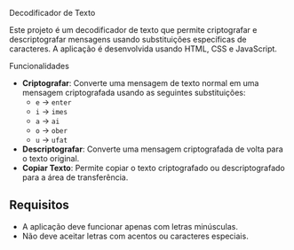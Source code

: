  Decodificador de Texto

Este projeto é um decodificador de texto que permite criptografar e descriptografar mensagens usando substituições específicas de caracteres. A aplicação é desenvolvida usando HTML, CSS e JavaScript.

 Funcionalidades

- **Criptografar**: Converte uma mensagem de texto normal em uma mensagem criptografada usando as seguintes substituições:
  - `e` -> `enter`
  - `i` -> `imes`
  - `a` -> `ai`
  - `o` -> `ober`
  - `u` -> `ufat`
- **Descriptografar**: Converte uma mensagem criptografada de volta para o texto original.
- **Copiar Texto**: Permite copiar o texto criptografado ou descriptografado para a área de transferência.

## Requisitos

- A aplicação deve funcionar apenas com letras minúsculas.
- Não deve aceitar letras com acentos ou caracteres especiais.



